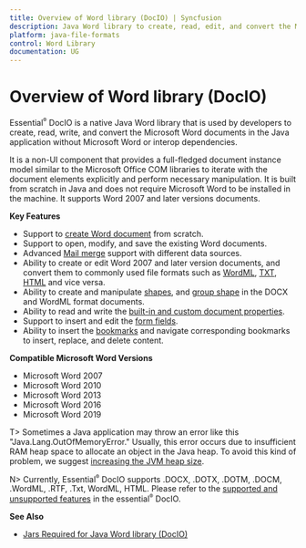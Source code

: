 ```yaml
---
title: Overview of Word library (DocIO) | Syncfusion
description: Java Word library to create, read, edit, and convert the Microsoft Word documents in the Java application without Microsoft Word or interop dependencies.
platform: java-file-formats
control: Word Library
documentation: UG
---
```

# Overview of Word library (DocIO)

Essential<sup style="font-size:70%">&reg;</sup> DocIO is a native Java Word library that is used by developers to create, read, write, and convert the Microsoft Word documents in the Java application without Microsoft Word or interop dependencies.

It is a non-UI component that provides a full-fledged document instance model similar to the Microsoft Office COM libraries to iterate with the document elements explicitly and perform necessary manipulation. It is built from scratch in Java and does not require Microsoft Word to be installed in the machine. It supports Word 2007 and later versions documents.

**Key Features**

* Support to [create Word document](https://help.syncfusion.com/document-processing/word/word-library/java/getting-started) from scratch.
* Support to open, modify, and save the existing Word documents.
* Advanced [Mail merge](https://help.syncfusion.com/document-processing/word/word-library/java/working-with-mail-merge) support with different data sources.
* Ability to create or edit Word 2007 and later version documents, and convert them to commonly used file formats such as [WordML](https://help.syncfusion.com/document-processing/word/word-library/java/word-file-formats#word-processing-xml-xml), [TXT](https://help.syncfusion.com/document-processing/word/word-library/java/text), [HTML](https://help.syncfusion.com/document-processing/word/word-library/java/html) and vice versa.
* Ability to create and manipulate [shapes](https://help.syncfusion.com/document-processing/word/word-library/java/working-with-shapes), and [group shape](https://help.syncfusion.com/document-processing/word/word-library/java/working-with-shapes#grouping-shapes) in the DOCX and WordML format documents.
* Ability to read and write the [built-in and custom document properties](https://help.syncfusion.com/document-processing/word/word-library/java/working-with-word-document#working-with-word-document-properties).
* Support to insert and edit the [form fields](https://help.syncfusion.com/document-processing/word/word-library/java/working-with-form-fields).
* Ability to insert the [bookmarks](https://help.syncfusion.com/document-processing/word/word-library/java/working-with-bookmarks) and navigate corresponding bookmarks to insert, replace, and delete content.

**Compatible Microsoft Word Versions**

* Microsoft Word 2007
* Microsoft Word 2010
* Microsoft Word 2013
* Microsoft Word 2016
* Microsoft Word 2019

T> Sometimes a Java application may throw an error like this "Java.Lang.OutOfMemoryError." Usually, this error occurs due to insufficient RAM heap space to allocate an object in the Java heap. To avoid this kind of problem, we suggest [increasing the JVM heap size](https://docs.oracle.com/cd/E29587_01/PlatformServices.60x/ps_rel_discovery/src/crd_advanced_jvm_heap.html).

N> Currently, Essential<sup style="font-size:70%">&reg;</sup> DocIO supports .DOCX, .DOTX, .DOTM, .DOCM, .WordML, .RTF, .Txt, WordML, HTML. Please refer to the [supported and unsupported features](https://help.syncfusion.com/document-processing/word/word-library/java/supported-and-unsupported-features) in the essential<sup style="font-size:70%">&reg;</sup> DocIO.

**See Also**

* [Jars Required for Java Word library (DocIO)](https://help.syncfusion.com/document-processing/word/word-library/java/jars-required#download-jars)
